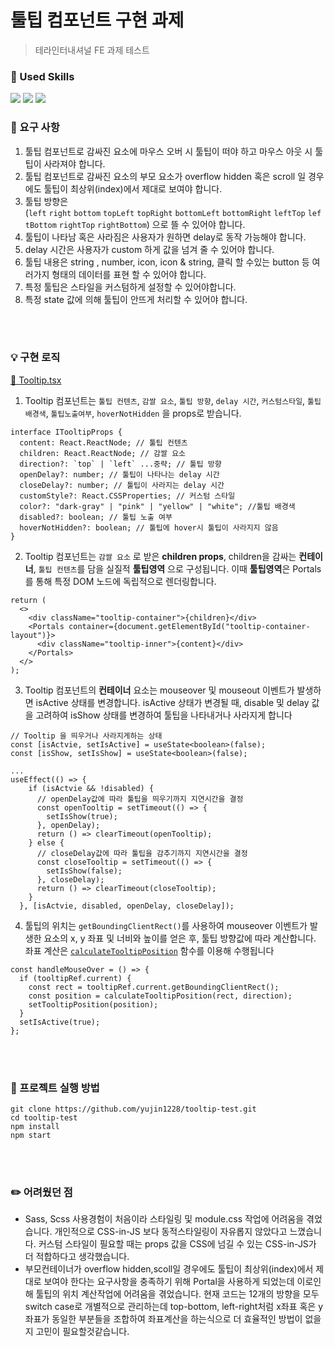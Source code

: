 # 툴팁 컴포넌트 구현 과제

> 테라인터내셔널 FE 과제 테스트

### 🔧 Used Skills

<img src="https://img.shields.io/badge/Typescript-3178C6?style=flat-square&logo=Typescript&logoColor=white"/>
<img src="https://img.shields.io/badge/React-61DAFB?style=flat-square&logo=React&logoColor=black"/>
<img src="https://img.shields.io/badge/Scss-CC6699?style=flat-square&logo=Sass&logoColor=white"/>

</br>

### 📄 요구 사항

1. 툴팁 컴포넌트로 감싸진 요소에 마우스 오버 시 툴팁이 떠야 하고 마우스 아웃 시 툴팁이 사라져야 합니다.
2. 툴팁 컴포넌트로 감싸진 요소의 부모 요소가 overflow hidden 혹은 scroll 일 경우에도 툴팁이 최상위(index)에서 제대로 보여야 합니다.
3. 툴팁 방향은(`left` `right` `bottom` `topLeft` `topRight` `bottomLeft` `bottomRight` `leftTop` `leftBottom` `rightTop` `rightBottom`) 으로 뜰 수 있어야 합니다.
4. 툴팁이 나타남 혹은 사라짐은 사용자가 원하면 delay로 동작 가능해야 합니다.
5. delay 시간은 사용자가 custom 하게 값을 넘겨 줄 수 있어야 합니다.
6. 툴팁 내용은 string , number, icon, icon & string, 클릭 할 수있는 button 등 여러가지 형태의 데이터를 표현 할 수 있어야 합니다.
7. 특정 툴팁은 스타일을 커스텀하게 설정할 수 있어야합니다.
8. 특정 state 값에 의해 툴팁이 안뜨게 처리할 수 있어야 합니다.

</br>
</br>

### 💡 구현 로직

[🔗 Tooltip.tsx](https://github.com/yujin1228/tooltip-test/blob/main/src/components/tooltip/Tooltip.tsx)

1. Tooltip 컴포넌트는 `툴팁 컨텐츠`, `감쌀 요소`, `툴팁 방향`, `delay 시간`, `커스텀스타일`, `툴팁 배경색`, `툴팁노출여부`, `hoverNotHidden` 을 props로 받습니다.

```tsx
interface ITooltipProps {
  content: React.ReactNode; // 툴팁 컨텐츠
  children: React.ReactNode; // 감쌀 요소
  direction?: `top` | `left` ...중략; // 툴팁 방향
  openDelay?: number; // 툴팁이 나타나는 delay 시간
  closeDelay?: number; // 툴팁이 사라지는 delay 시간
  customStyle?: React.CSSProperties; // 커스텀 스타일
  color?: "dark-gray" | "pink" | "yellow" | "white"; //툴팁 배경색
  disabled?: boolean; // 툴팁 노출 여부
  hoverNotHidden?: boolean; // 툴팁에 hover시 툴팁이 사라지지 않음
}
```

2. Tooltip 컴포넌트는 `감쌀 요소` 로 받은 **children props**, children을 감싸는 **컨테이너**, `툴팁 컨텐츠`를 담을 실질적 **툴팁영역** 으로 구성됩니다. 이때 **툴팁영역**은 Portals를 통해 특정 DOM 노드에 독립적으로 렌더링합니다.

```tsx
return (
  <>
    <div className="tooltip-container">{children}</div>
    <Portals container={document.getElementById("tooltip-container-layout")}>
      <div className="tooltip-inner">{content}</div>
    </Portals>
  </>
);
```

3. Tooltip 컴포넌트의 **컨테이너** 요소는 mouseover 및 mouseout 이벤트가 발생하면 isActive 상태를 변경합니다. isActive 상태가 변경될 때, disable 및 delay 값을 고려하여 isShow 상태를 변경하여 툴팁을 나타내거나 사라지게 합니다

```tsx
// Tooltip 을 띄우거나 사라지게하는 상태
const [isActvie, setIsActive] = useState<boolean>(false);
const [isShow, setIsShow] = useState<boolean>(false);

...
useEffect(() => {
    if (isActvie && !disabled) {
      // openDelay값에 따라 툴팁을 띄우기까지 지연시간을 결정
      const openTooltip = setTimeout(() => {
        setIsShow(true);
      }, openDelay);
      return () => clearTimeout(openTooltip);
    } else {
      // closeDelay값에 따라 툴팁을 감추기까지 지연시간을 결정
      const closeTooltip = setTimeout(() => {
        setIsShow(false);
      }, closeDelay);
      return () => clearTimeout(closeTooltip);
    }
  }, [isActvie, disabled, openDelay, closeDelay]);
```

4. 툴팁의 위치는 `getBoundingClientRect()`를 사용하여 mouseover 이벤트가 발생한 요소의 x, y 좌표 및 너비와 높이를 얻은 후, 툴팁 방향값에 따라 계산합니다. 좌표 계산은 [`calculateTooltipPosition`](https://github.com/yujin1228/tooltip-test/blob/main/src/utils/tooltipPositionCalculator.ts) 함수를 이용해 수행됩니다

```tsx
const handleMouseOver = () => {
  if (tooltipRef.current) {
    const rect = tooltipRef.current.getBoundingClientRect();
    const position = calculateTooltipPosition(rect, direction);
    setTooltipPosition(position);
  }
  setIsActive(true);
};
```

</br>
</br>

### 📌 프로젝트 실행 방법

```
git clone https://github.com/yujin1228/tooltip-test.git
cd tooltip-test
npm install
npm start
```

</br>
</br>

### ✏️ 어려웠던 점

- Sass, Scss 사용경험이 처음이라 스타일링 및 module.css 작업에 어려움을 겪었습니다. 개인적으로 CSS-in-JS 보다 동적스타일링이 자유롭지 않았다고 느꼈습니다. 커스텀 스타일이 필요할 때는 props 값을 CSS에 넘길 수 있는 CSS-in-JS가 더 적합하다고 생각했습니다.
- 부모컨테이너가 overflow hidden,scoll일 경우에도 툴팁이 최상위(index)에서 제대로 보여야 한다는 요구사항을 충족하기 위해 Portal을 사용하게 되었는데 이로인해 툴팁의 위치 계산작업에 어려움을 겪었습니다. 현재 코드는 12개의 방향을 모두 switch case로 개별적으로 관리하는데 top-bottom, left-right처럼 x좌표 혹은 y좌표가 동일한 부분들을 조합하여 좌표계산을 하는식으로 더 효율적인 방법이 없을지 고민이 필요할것같습니다.
